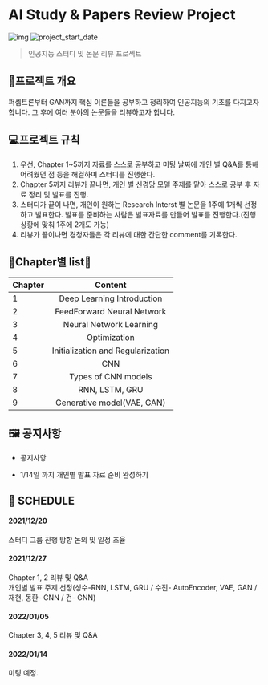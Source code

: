 # AI Study & Papers Review Project
![img](https://img.shields.io/badge/Summary--orange)     ![project_start_date](https://img.shields.io/badge/Project%20Start%20Date-2021--12--20-informational.svg)
> 인공지능 스터디 및 논문 리뷰 프로젝트


## :memo:프로젝트 개요


퍼셉트론부터 GAN까지 핵심 이론들을 공부하고 정리하여 인공지능의 기초를 다지고자 합니다. 그 후에 여러 분야의 논문들을 리뷰하고자 합니다.


## :computer:프로젝트 규칙
1. 우선, Chapter 1~5까지 자료를 스스로 공부하고 미팅 날짜에 개인 별 Q&A를 통해 어려웠던 점 등을 해결하며 스터디를 진행한다.
2. Chapter 5까지 리뷰가 끝나면, 개인 별 신경망 모델 주제를 맡아 스스로 공부 후 자료 정리 및 발표를 진행.
3. 스터디가 끝이 나면, 개인이 원하는 Research Interst 별 논문을 1주에 1개씩 선정하고 발표한다. 발표를 준비하는 사람은 발표자료를 만들어 발표를 진행한다.(진행 상황에 맞춰 1주에 2개도 가능)
4. 리뷰가 끝이나면 경청자들은 각 리뷰에 대한 간단한 comment를 기록한다.



## :man_dancing:Chapter별 list:dancer:


| Chapter | Content |
|---|:---:|
|1|Deep Learning Introduction|
|2|FeedForward Neural Network|
|3|Neural Network Learning|
|4|Optimization|
|5|Initialization and Regularization|
|6|CNN|
|7|Types of CNN models|
|8|RNN, LSTM, GRU|
|9|Generative model(VAE, GAN)|



## :framed_picture: 공지사항</STRONG>
* 공지사항
- 1/14일 까지 개인별 발표 자료 준비 완성하기


## :footprints: SCHEDULE

#### 2021/12/20
스터디 그룹 진행 방향 논의 및 일정 조율

#### 2021/12/27
Chapter 1, 2 리뷰 및 Q&A <br>
개인별 발표 주제 선정(성수-RNN, LSTM, GRU / 수진- AutoEncoder, VAE, GAN / 재현, 동환- CNN / 건- GNN)

#### 2022/01/05
Chapter 3, 4, 5 리뷰 및 Q&A <br>

#### 2022/01/14
미팅 예정.
